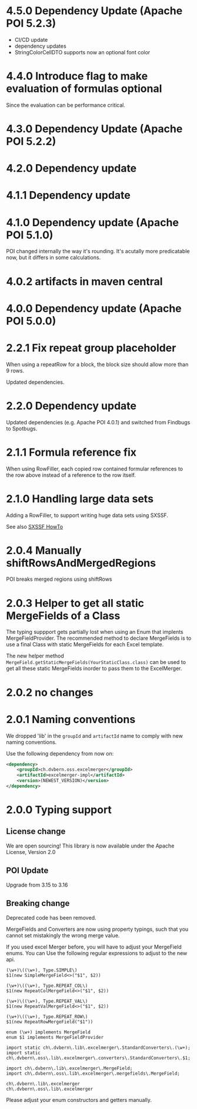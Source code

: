 # 4.5.0 Dependency Update (Apache POI 5.2.3)

- CI/CD update
- dependency updates
- StringColorCellDTO supports now an optional font color 

# 4.4.0 Introduce flag to make evaluation of formulas optional

Since the evaluation can be performance critical.

# 4.3.0 Dependency Update (Apache POI 5.2.2)    

# 4.2.0 Dependency update

# 4.1.1 Dependency update

# 4.1.0 Dependency update (Apache POI 5.1.0)

POI changed internally the way it's rounding. It's acutally more predicatable now, but it differs in some calculations.

# 4.0.2 artifacts in maven central

# 4.0.0 Dependency update (Apache POI 5.0.0)

# 2.2.1 Fix repeat group placeholder

When using a repeatRow for a block, the block size should allow more than 9 rows.

Updated dependencies.

# 2.2.0 Dependency update

Updated dependencies (e.g. Apache POI 4.0.1) and switched from Findbugs to Spotbugs.

# 2.1.1 Formula reference fix

When using RowFiller, each copied row contained formular references to the row above instead of a reference to the
row itself.

# 2.1.0 Handling large data sets

Adding a RowFiller, to support writing huge data sets using SXSSF.

See also [SXSSF HowTo](https://poi.apache.org/spreadsheet/how-to.html#sxssf)

# 2.0.4 Manually shiftRowsAndMergedRegions

POI breaks merged regions using shiftRows

# 2.0.3 Helper to get all static MergeFields of a Class

The typing suppport gets partially lost when using an Enum that implents MergeFieldProvider.
The recommended method to declare MergeFields is to use a final Class with static MergeFields for each Excel template.

The new helper method `MergeField.getStaticMergeFields(YourStaticClass.class)` can be used to get all these static
MergeFields inorder to pass them to the ExcelMerger.
# 2.0.2 no changes

# 2.0.1 Naming conventions

We dropped 'lib' in the `groupId` and `artifactId` name to comply with new naming conventions.

Use the following dependency from now on:

```xml
<dependency>
	<groupId>ch.dvbern.oss.excelmerger</groupId>
	<artifactId>excelmerger-impl</artifactId>
	<version>(NEWEST_VERSION)</version>
</dependency>
```

# 2.0.0 Typing support

## License change
We are open sourcing! This library is now available under the Apache License, Version 2.0

## POI Update
Upgrade from 3.15 to 3.16

## Breaking change
Deprecated code has been removed.

MergeFields and Converters are now using property typings, such that you cannot set mistakingly
the wrong merge value.

If you used excel Merger before, you will have to adjust your MergeField enums.
You can Use the following regular expressions to adjust to the new api.

```
(\w+)\((\w+), Type.SIMPLE\)
$1(new SimpleMergeField<>("$1", $2))
```

```
(\w+)\((\w+), Type.REPEAT_COL\)
$1(new RepeatColMergeField<>("$1", $2))
```

```
(\w+)\((\w+), Type.REPEAT_VAL\)
$1(new RepeatValMergeField<>("$1", $2))
```

```
(\w+)\((\w+), Type.REPEAT_ROW\)
$1(new RepeatRowMergeField("$1"))
```

```
enum (\w+) implements MergeField
enum $1 implements MergeFieldProvider
```

```
import static ch\.dvbern\.lib\.excelmerger\.StandardConverters\.(\w+);
import static ch\.dvbern\.oss\.lib\.excelmerger\.converters\.StandardConverters\.$1;
```

```
import ch\.dvbern\.lib\.excelmerger\.MergeField;
import ch\.dvbern\.oss\.lib\.excelmerger\.mergefields\.MergeField;
```

```
ch\.dvbern\.lib\.excelmerger
ch\.dvbern\.oss\.lib\.excelmerger
```

Please adjust your enum constructors and getters manually.
